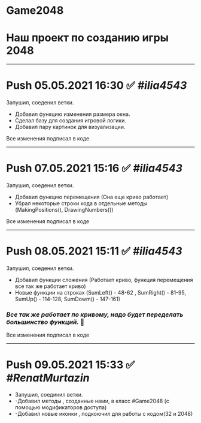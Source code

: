 # Game2048 
# **Наш проект по созданию игры 2048**

***
# Push 05.05.2021 16:30 :white_check_mark: ***#ilia4543***
Запушил, соеденил ветки. 
- Добавил функцию изменения размера окна. 
- Сделал базу для создания игровой логики.
- Добавил пару картинок для визуализации.

Все изменения подписал в коде

***

# Push 07.05.2021 15:16 :white_check_mark: ***#ilia4543***
Запушил, соеденил ветки. 
- Добавил функцию перемещения (Она еще криво работает)
- Убрал некоторые строки кода в отдельные методы (MakingPositions(), DrawingNumbers())

Все изменения подписал в коде

***

# Push 08.05.2021 15:11 :white_check_mark: ***#ilia4543***
Запушил, соеденил ветки. 
- Добавил функции сложения (Работает криво, функция перемещения все так же работает криво)
- Новые функции на строках (SumLeft() - 48-62 , SumRight() - 81-95, SumUp() - 114-128, SumDowm() - 147-161)

 ### ___Все так же работает по кривому, надо будет переделать большинство функций.___ :black_square_button:

Все изменения подписал в коде
 
 ***
 
 # Push 09.05.2021 15:33 ✅ ***#RenatMurtazin***
  + Запушил, соединил ветки.
 + -Добавил методы , созданные нами, в класс #Game2048 (с помощью модификаторов доступа)
 + -Добавил новые иконки , подкоючил для работы с кодом(32 и 2048)
